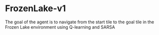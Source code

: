 # FrozenLake-v1
The goal of the agent is to navigate from the start tile to the goal tile in the Frozen Lake environment using Q-learning and SARSA
